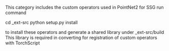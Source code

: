 This category includes the custom operators used in PointNet2 for SSG
run command

cd _ext-src
python setup.py install

to install these operators and generate a shared library under _ext-src/build
This library is required in converting for registration of custom operators with TorchScript